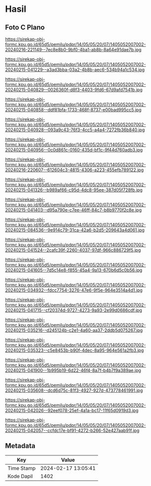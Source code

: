 # Hasil

## Foto C Plano

https://sirekap-obj-formc.kpu.go.id/65d5/pemilu/pdpr/14/05/05/20/07/1405052007002-20240216-221149--7ec8e8b0-9bf0-4ba1-ab8b-8a64e91dae7b.jpg

https://sirekap-obj-formc.kpu.go.id/65d5/pemilu/pdpr/14/05/05/20/07/1405052007002-20240215-041229--a3ad3bba-03a2-4b8b-aec6-534b94a1c534.jpg

https://sirekap-obj-formc.kpu.go.id/65d5/pemilu/pdpr/14/05/05/20/07/1405052007002-20240215-040829--0026360f-d8f3-4403-9fd6-67d9afd7541b.jpg

https://sirekap-obj-formc.kpu.go.id/65d5/pemilu/pdpr/14/05/05/20/07/1405052007002-20240215-040858--ddf81bfa-1733-468f-8737-e00bad995cc5.jpg

https://sirekap-obj-formc.kpu.go.id/65d5/pemilu/pdpr/14/05/05/20/07/1405052007002-20240215-040928--093a9c43-76f3-4cc5-a4a4-7272fb36b840.jpg

https://sirekap-obj-formc.kpu.go.id/65d5/pemilu/pdpr/14/05/05/20/07/1405052007002-20240215-040956--0c0d861c-0160-435d-bf1c-9f44d760adb3.jpg

https://sirekap-obj-formc.kpu.go.id/65d5/pemilu/pdpr/14/05/05/20/07/1405052007002-20240216-220607--612604c3-4815-4306-a223-455efb789122.jpg

https://sirekap-obj-formc.kpu.go.id/65d5/pemilu/pdpr/14/05/05/20/07/1405052007002-20240215-041326--b989af66-c95d-4dc8-95ee-387d05f728fb.jpg

https://sirekap-obj-formc.kpu.go.id/65d5/pemilu/pdpr/14/05/05/20/07/1405052007002-20240215-041403--d95a790e-c7ee-46ff-84c7-b8b9770f2c8e.jpg

https://sirekap-obj-formc.kpu.go.id/65d5/pemilu/pdpr/14/05/05/20/07/1405052007002-20240215-084536--9e914c79-31ca-42a6-b2d5-209643a4d061.jpg

https://sirekap-obj-formc.kpu.go.id/65d5/pemilu/pdpr/14/05/05/20/07/1405052007002-20240215-041524--2cafc39f-2260-4037-97df-966c886729f5.jpg

https://sirekap-obj-formc.kpu.go.id/65d5/pemilu/pdpr/14/05/05/20/07/1405052007002-20240215-041605--7d5c14e8-f855-45a4-9a13-670b6d5c0b56.jpg

https://sirekap-obj-formc.kpu.go.id/65d5/pemilu/pdpr/14/05/05/20/07/1405052007002-20240215-034932--fdcc7754-3276-47e6-9f5e-964e3514a4d1.jpg

https://sirekap-obj-formc.kpu.go.id/65d5/pemilu/pdpr/14/05/05/20/07/1405052007002-20240215-041715--cf20374d-9727-4273-9a93-2e99d0686cdf.jpg

https://sirekap-obj-formc.kpu.go.id/65d5/pemilu/pdpr/14/05/05/20/07/1405052007002-20240215-035216--d245124b-c2e1-4a60-aa37-2ddb5d075267.jpg

https://sirekap-obj-formc.kpu.go.id/65d5/pemilu/pdpr/14/05/05/20/07/1405052007002-20240215-035323--c5e8453b-b90f-4dec-8a95-964e561a2fb3.jpg

https://sirekap-obj-formc.kpu.go.id/65d5/pemilu/pdpr/14/05/05/20/07/1405052007002-20240215-041900--1b995b19-6d22-46f4-8a7f-b4b7f9a389ae.jpg

https://sirekap-obj-formc.kpu.go.id/65d5/pemilu/pdpr/14/05/05/20/07/1405052007002-20240215-035608--dcd6d75c-81f3-4927-927d-473778461991.jpg

https://sirekap-obj-formc.kpu.go.id/65d5/pemilu/pdpr/14/05/05/20/07/1405052007002-20240215-042026--92eef078-25ef-4a1a-bc17-11f65d0919d3.jpg

https://sirekap-obj-formc.kpu.go.id/65d5/pemilu/pdpr/14/05/05/20/07/1405052007002-20240215-042057--ccfdc17e-bf91-4272-b266-52e427aab91f.jpg


## Metadata

| Key        | Value               |
| ---------- | ------------------- |
| Time Stamp | 2024-02-17 13:05:41 |
| Kode Dapil | 1402                |



